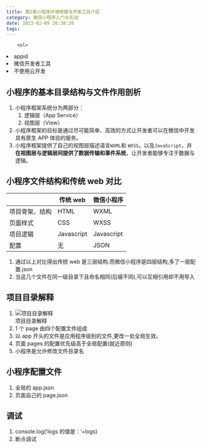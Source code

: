 ```yaml
---
title: 第2章小程序环境搭建与开发工具介绍
category: 微信小程序入门与实战
date: 2023-02-09 20:38:28
tags:
---
```


<div class="article-entry" itemprop="articleBody">
      
        <ol>
<li>appid</li>
<li>微信开发者工具</li>
<li>不使用云开发</li>
</ol>
<h2 id="小程序的基本目录结构与文件作用剖析"><a href="#小程序的基本目录结构与文件作用剖析" class="headerlink" title="小程序的基本目录结构与文件作用剖析"></a>小程序的基本目录结构与文件作用剖析</h2><ol>
<li>小程序框架系统分为两部分：<ol>
<li>逻辑层（App Service）</li>
<li>视图层（View）</li>
</ol>
</li>
<li>小程序框架的目标是通过尽可能简单、高效的方式让开发者可以在微信中开发具有原⽣ APP 体验的服务。</li>
<li>小程序框架提供了自己的视图层描述语言<code>WXML</code>和 <code>WXSS</code>，以及<code>JavaScript</code>，并<strong>在视图层与逻辑层间提供了数据传输和事件系统</strong>，让开发者能够专注于数据与逻辑。</li>
</ol>
<h2 id="小程序文件结构和传统-web-对比"><a href="#小程序文件结构和传统-web-对比" class="headerlink" title="小程序文件结构和传统 web 对比"></a>小程序文件结构和传统 web 对比</h2><table class="green_title">
<thead>
<tr>
<th></th>
<th>传统 web</th>
<th>微信小程序</th>
</tr>
</thead>
<tbody><tr>
<td>项目骨架、结构</td>
<td>HTML</td>
<td>WXML</td>
</tr>
<tr>
<td>页面样式</td>
<td>CSS</td>
<td>WXSS</td>
</tr>
<tr>
<td>项目逻辑</td>
<td>Javascript</td>
<td>Javascript</td>
</tr>
<tr>
<td>配置</td>
<td>无</td>
<td>JSON</td>
</tr>
</tbody></table>
<ol>
<li>通过以上对比得出传统 web 是三层结构.而微信小程序是四层结构,多了一层配置.json</li>
<li>当这几个文件在同一级目录下且命名相同(后缀不同),可以互相引用却不用导入</li>
</ol>
<h2 id="项目目录解释"><a href="#项目目录解释" class="headerlink" title="项目目录解释"></a>项目目录解释</h2><ol>
<li><div class="div_img"><img src="https://img2022.cnblogs.com/blog/1987782/202203/1987782-20220316131507282-870103176.png" alt="项目目录解释"><div class="img_alt"><span>项目目录解释</span></div></div></li>
<li>1 个 page 由四个配置文件组成</li>
<li>以 app 开头的文件是应用程序级别的文件,更改一处全局生效。</li>
<li>页面 pages 的配置优先级高于全局配置(就近原则)</li>
<li>小程序是允许修改文件目录名</li>
</ol>
<h2 id="小程序配置文件"><a href="#小程序配置文件" class="headerlink" title="小程序配置文件"></a>小程序配置文件</h2><ol>
<li>全局的 app.json</li>
<li>页面自己的 page.json</li>
</ol>
<h2 id="调试"><a href="#调试" class="headerlink" title="调试"></a>调试</h2><ol>
<li>console.log(‘logs 的值是：’+logs)</li>
<li>断点调试</li>
</ol>

</div>
